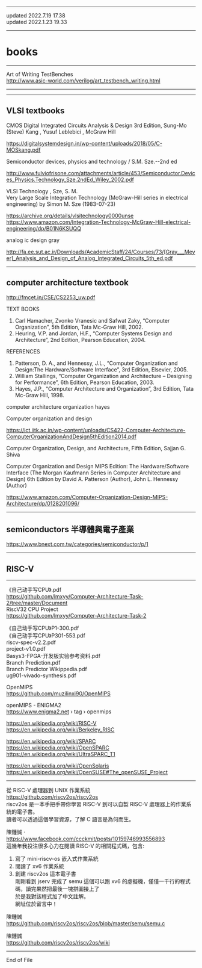 ----------------------------------------------    
updated 2022.7.19 17.38  
updated 2022.1.23 19.33  
  
  
  
----------------------------------------------    
# books  
    
----------------------------------------------  
  
Art of Writing TestBenches  
  http://www.asic-world.com/verilog/art_testbench_writing.html  
  
  
----------------------------------------------    
  
  
  
----------------------------------------------    
  
## VLSI textbooks  
  
  
CMOS Digital Integrated Circuits Analysis & Design 3rd Edition, Sung-Mo (Steve) Kang , Yusuf Leblebici , McGraw Hill   
  
  https://digitalsystemdesign.in/wp-content/uploads/2018/05/C-MOSkang.pdf  
  
  
Semiconductor devices, physics and technology / S.M. Sze.--2nd ed  
  
  http://www.fulviofrisone.com/attachments/article/453/Semiconductor.Devices_Physics.Technology_Sze.2ndEd_Wiley_2002.pdf  
  
  
VLSI Technology , Sze, S. M.  
Very Large Scale Integration Technology (McGraw-Hill series in electrical engineering) by Simon M. Sze (1983-07-23)   
  
  https://archive.org/details/vlsitechnology0000unse  
  https://www.amazon.com/Integration-Technology-McGraw-Hill-electrical-engineering/dp/B01N6KSUQQ  
  
  
analog ic design gray  
  
  http://fa.ee.sut.ac.ir/Downloads/AcademicStaff/24/Courses/73/[Gray___Meyer]_Analysis_and_Design_of_Analog_Integrated_Circuits_5th_ed.pdf  
  
  
  
----------------------------------------------    
  
## computer architecture textbook  
  
  
  
  http://fmcet.in/CSE/CS2253_uw.pdf  
  
TEXT BOOKS  
  1. Carl Hamacher, Zvonko Vranesic and Safwat Zaky, “Computer Organization”, 5th Edition, Tata Mc-Graw Hill, 2002.  
  2. Heuring, V.P. and Jordan, H.F., “Computer Systems Design and Architecture”, 2nd Edition, Pearson Education, 2004.  
  
REFERENCES  
  1. Patterson, D. A., and Hennessy, J.L., “Computer Organization and Design:The Hardware/Software Interface”, 3rd Edition, Elsevier, 2005.  
  2. William Stallings, “Computer Organization and Architecture – Designing for Performance”, 6th Edition, Pearson Education, 2003.  
  3. Hayes, J.P., “Computer Architecture and Organization”, 3rd Edition, Tata Mc-Graw Hill, 1998.  
  
  
computer architecture organization hayes  
  
Computer organization and design  
  
  https://ict.iitk.ac.in/wp-content/uploads/CS422-Computer-Architecture-ComputerOrganizationAndDesign5thEdition2014.pdf  
  
  
Computer Organization, Design, and Architecture, Fifth Edition, Sajjan G. Shiva  
  
  
Computer Organization and Design MIPS Edition: The Hardware/Software Interface (The Morgan Kaufmann Series in Computer Architecture and Design) 6th Edition by David A. Patterson (Author), John L. Hennessy (Author)  
  
  https://www.amazon.com/Computer-Organization-Design-MIPS-Architecture/dp/0128201096/  
  
  
----------------------------------------------  
  
## semiconductors 半導體與電子產業  
  https://www.bnext.com.tw/categories/semiconductor/p/1  
  
  
----------------------------------------------  
  
## RISC-V  
  
----------------------------------------------  
  
《自己动手写CPU》.pdf  
  https://github.com/lmxyy/Computer-Architecture-Task-2/tree/master/Document  
RiscV32 CPU Project  
  https://github.com/lmxyy/Computer-Architecture-Task-2  
  
《自己动手写CPU》P1-300.pdf  
《自己动手写CPU》P301-553.pdf  
riscv-spec-v2.2.pdf  
project-v1.0.pdf  
Basys3-FPGA-开发板实验参考资料.pdf  
Branch Prediction.pdf  
Branch Predictor Wikippedia.pdf  
ug901-vivado-synthesis.pdf  
  
  
OpenMIPS  
  https://github.com/muzilinxi90/OpenMIPS  

openMIPS - ENIGMA2  
  https://www.enigma2.net › tag › openmips  
  
  
  https://en.wikipedia.org/wiki/RISC-V  
  https://en.wikipedia.org/wiki/Berkeley_RISC  
  
  https://en.wikipedia.org/wiki/SPARC  
  https://en.wikipedia.org/wiki/OpenSPARC  
  https://en.wikipedia.org/wiki/UltraSPARC_T1  
  
  https://en.wikipedia.org/wiki/OpenSolaris  
  https://en.wikipedia.org/wiki/OpenSUSE#The_openSUSE_Project  

---------------------------------------------  
  
從 RISC-V 處理器到 UNIX 作業系統  
https://github.com/riscv2os/riscv2os  
riscv2os 是一本手把手帶你學習 RISC-V 到可以自製 RISC-V 處理器上的作業系統的電子書。  
讀者可以透過這個學習資源，了解 C 語言是為何而生。  
  
陳鍾誠  ·  
  https://www.facebook.com/ccckmit/posts/10159746993556893  
這幾年我投注很多心力在閱讀 RISC-V 的相關程式碼，包含:  
1. 寫了 mini-riscv-os 嵌入式作業系統  
2. 閱讀了 xv6 作業系統  
3. 創建 riscv2os 這本電子書  
剛剛看到 jserv 完成了 semu 這個可以跑 xv6 的虛擬機，僅僅一千行的程式碼，讀完果然把最後一塊拼圖接上了  
於是我對該程式加了中文註解。  
網址位於留言中！  
  
陳鍾誠  
https://github.com/riscv2os/riscv2os/blob/master/semu/semu.c  
  
陳鍾誠  
https://github.com/riscv2os/riscv2os/wiki  
  
  
----------------------------------------------  
End of File
